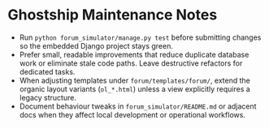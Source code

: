 # Ghostship Maintenance Notes

- Run `python forum_simulator/manage.py test` before submitting changes so the
  embedded Django project stays green.
- Prefer small, readable improvements that reduce duplicate database work or
  eliminate stale code paths. Leave destructive refactors for dedicated tasks.
- When adjusting templates under `forum/templates/forum/`, extend the organic
  layout variants (`ol_*.html`) unless a view explicitly requires a legacy
  structure.
- Document behaviour tweaks in `forum_simulator/README.md` or adjacent docs when
  they affect local development or operational workflows.
